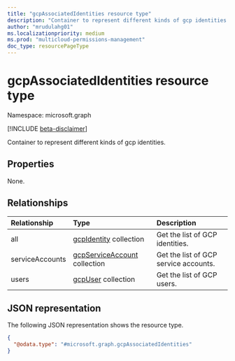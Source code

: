 ```yaml
---
title: "gcpAssociatedIdentities resource type"
description: "Container to represent different kinds of gcp identities."
author: "mrudulahg01"
ms.localizationpriority: medium
ms.prod: "multicloud-permissions-management"
doc_type: resourcePageType
---
```


# gcpAssociatedIdentities resource type

Namespace: microsoft.graph

[!INCLUDE [beta-disclaimer](../../includes/beta-disclaimer.md)]

Container to represent different kinds of gcp identities.

## Properties
None.

## Relationships
|Relationship|Type|Description|
|:---|:---|:---|
|all|[gcpIdentity](../resources/gcpidentity.md) collection|Get the list of GCP identities.|
|serviceAccounts|[gcpServiceAccount](../resources/gcpserviceaccount.md) collection|Get the list of GCP service accounts.|
|users|[gcpUser](../resources/gcpuser.md) collection|Get the list of GCP users.|

## JSON representation
The following JSON representation shows the resource type.
<!-- {
  "blockType": "resource",
  "@odata.type": "microsoft.graph.gcpAssociatedIdentities"
}
-->
``` json
{
  "@odata.type": "#microsoft.graph.gcpAssociatedIdentities"
}
```

